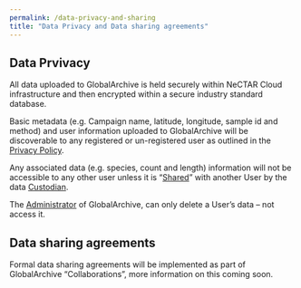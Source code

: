 ```yaml
---
permalink: /data-privacy-and-sharing
title: "Data Privacy and Data sharing agreements"
---
```

## Data Prvivacy
All data uploaded to GlobalArchive is held securely within NeCTAR Cloud infrastructure and then encrypted within a secure industry standard database.

Basic metadata (e.g. Campaign name, latitude, longitude, sample id and method) and user information uploaded to GlobalArchive will be discoverable to any registered or un-registered user as outlined in the [Privacy Policy](https://docs.google.com/document/d/12G1k2s1qYRwW6g34PSmR67-BaJTSdc63LKZOwiKTZCo/edit#heading=h.vh6d0zinsil4 "Privacy Policy").

Any associated data (e.g. species, count and length) information will not be accessible to any other user unless it is “[Shared](https://globalarchivemanual.github.io/guide/user-access-and-sharing)” with another User by the data [Custodian](https://globalarchivemanual.github.io/guide/user-access-and-sharing).

The [Administrator](https://globalarchivemanual.github.io/guide/user-access-and-sharing) of GlobalArchive, can only delete a User’s data – not access it.

## Data sharing agreements
Formal data sharing agreements will be implemented as part of GlobalArchive “Collaborations”, more information on this coming soon.
